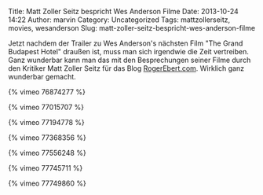 Title: Matt Zoller Seitz bespricht Wes Anderson Filme
Date: 2013-10-24 14:22
Author: marvin
Category: Uncategorized
Tags: mattzollerseitz, movies, wesanderson
Slug: matt-zoller-seitz-bespricht-wes-anderson-filme

Jetzt nachdem der Trailer zu Wes Anderson's nächsten Film "The Grand
Budapest Hotel" draußen ist, muss man sich irgendwie die Zeit
vertreiben. Ganz wunderbar kann man das mit den Besprechungen seiner
Filme durch den Kritiker Matt Zoller Seitz für das Blog
[RogerEbert.com](http://www.rogerebert.com/mzs/the-wes-anderson-collection-chapters-1-7-and-the-substance-of-style-chapters-1-5).
Wirklich ganz wunderbar gemacht.

{% vimeo 76874277 %}

{% vimeo 77015707 %}

{% vimeo 77194778 %}

{% vimeo 77368356 %}

{% vimeo 77556248 %}

{% vimeo 77745711 %}

{% vimeo 77749860 %}

